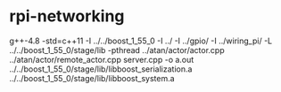 rpi-networking
==============
g++-4.8 -std=c++11 -I ../../boost_1_55_0 -I ../ -I ../gpio/ -I ../wiring_pi/ -L ../../boost_1_55_0/stage/lib -pthread ../atan/actor/actor.cpp ../atan/actor/remote_actor.cpp server.cpp -o a.out ../../boost_1_55_0/stage/lib/libboost_serialization.a ../../boost_1_55_0/stage/lib/libboost_system.a
